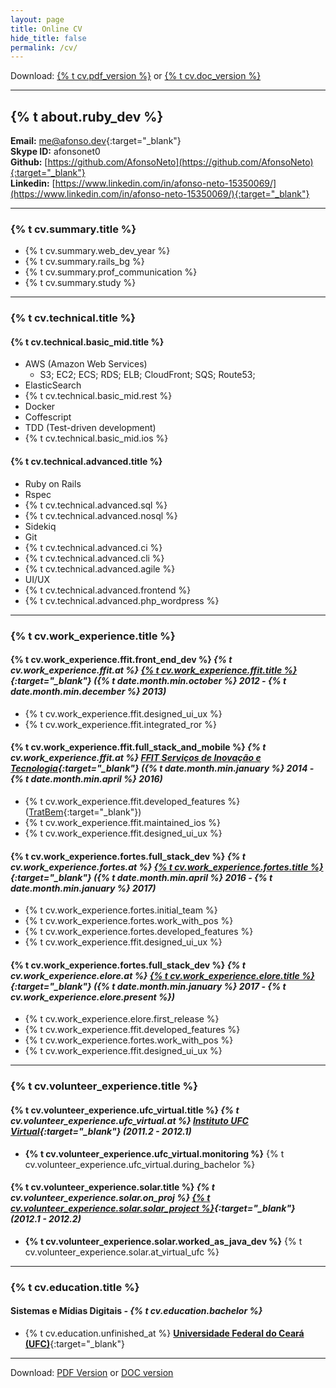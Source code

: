 ```yaml
---
layout: page
title: Online CV
hide_title: false
permalink: /cv/
---
```


Download: [{% t cv.pdf_version %}][cv-pdf] or [{% t cv.doc_version %}][cv-doc]

----

## {% t about.ruby_dev %}
**Email:** [me@afonso.dev](mailto:me@afonso.dev){:target="_blank"}  
**Skype ID:** afonsonet0  
**Github:** [https://github.com/AfonsoNeto](https://github.com/AfonsoNeto){:target="_blank"}  
**Linkedin:** [https://www.linkedin.com/in/afonso-neto-15350069/](https://www.linkedin.com/in/afonso-neto-15350069/){:target="_blank"}  

----

### {% t cv.summary.title %}

* {% t cv.summary.web_dev_year       %}
* {% t cv.summary.rails_bg           %}
* {% t cv.summary.prof_communication %}
* {% t cv.summary.study              %}

----

### {% t cv.technical.title %}

#### {% t cv.technical.basic_mid.title %}
  * AWS (Amazon Web Services)
    * S3; EC2; ECS; RDS; ELB; CloudFront; SQS; Route53;
  * ElasticSearch
  * {% t cv.technical.basic_mid.rest %}
  * Docker
  * Coffescript
  * TDD (Test-driven development)
  * {% t cv.technical.basic_mid.ios %}

#### {% t cv.technical.advanced.title %}
  * Ruby on Rails
  * Rspec
  * {% t cv.technical.advanced.sql %}
  * {% t cv.technical.advanced.nosql %}
  * Sidekiq
  * Git
  * {% t cv.technical.advanced.ci %}
  * {% t cv.technical.advanced.cli %}
  * {% t cv.technical.advanced.agile %}
  * UI/UX
  * {% t cv.technical.advanced.frontend %}
  * {% t cv.technical.advanced.php_wordpress %}

----

### {% t cv.work_experience.title %}

#### {% t cv.work_experience.ffit.front_end_dev %} *{% t cv.work_experience.ffit.at %} [{% t cv.work_experience.ffit.title %}][ffit-linkedin]{:target="_blank"} ({% t date.month.min.october %} 2012 - {% t date.month.min.december %} 2013)*
  * {% t cv.work_experience.ffit.designed_ui_ux %}
  * {% t cv.work_experience.ffit.integrated_ror %}

#### {% t cv.work_experience.ffit.full_stack_and_mobile %} *{% t cv.work_experience.ffit.at %} [FFIT Serviços de Inovação e Tecnologia][ffit-linkedin]{:target="_blank"} ({% t date.month.min.january %} 2014 - {% t date.month.min.april %} 2016)*
  * {% t cv.work_experience.ffit.developed_features %} ([TratBem](http://tratbem.com/){:target="_blank"})
  * {% t cv.work_experience.ffit.maintained_ios %}
  * {% t cv.work_experience.ffit.designed_ui_ux %}

#### {% t cv.work_experience.fortes.full_stack_dev %} *{% t cv.work_experience.fortes.at %} [{% t cv.work_experience.fortes.title %}][fortes]{:target="_blank"} ({% t date.month.min.april %} 2016 - {% t date.month.min.january %} 2017)*
  * {% t cv.work_experience.fortes.initial_team %}
  * {% t cv.work_experience.fortes.work_with_pos %}
  * {% t cv.work_experience.fortes.developed_features %}
  * {% t cv.work_experience.ffit.designed_ui_ux %}

#### {% t cv.work_experience.fortes.full_stack_dev %} *{% t cv.work_experience.elore.at %} [{% t cv.work_experience.elore.title %}][elore]{:target="_blank"} ({% t date.month.min.january %} 2017 - {% t cv.work_experience.elore.present %})*
  * {% t cv.work_experience.elore.first_release %}
  * {% t cv.work_experience.ffit.developed_features %}
  * {% t cv.work_experience.fortes.work_with_pos %}
  * {% t cv.work_experience.ffit.designed_ui_ux %}

----

### {% t cv.volunteer_experience.title %}

#### {% t cv.volunteer_experience.ufc_virtual.title %} *{% t cv.volunteer_experience.ufc_virtual.at %} [Instituto UFC Virtual][ufc-virtual]{:target="_blank"} (2011.2 - 2012.1)*
  * **{% t cv.volunteer_experience.ufc_virtual.monitoring %}** {% t cv.volunteer_experience.ufc_virtual.during_bachelor %}

#### {% t cv.volunteer_experience.solar.title %} *{% t cv.volunteer_experience.solar.on_proj %} [{% t cv.volunteer_experience.solar.solar_project %}][solar]{:target="_blank"} (2012.1 - 2012.2)*
  * **{% t cv.volunteer_experience.solar.worked_as_java_dev %}** {% t cv.volunteer_experience.solar.at_virtual_ufc %}

----

### {% t cv.education.title %}

#### Sistemas e Mídias Digitais *- {% t cv.education.bachelor %}*
  * {% t cv.education.unfinished_at %} [**Universidade Federal do Ceará (UFC)**](http://www.smd.ufc.br/pt/sobre-o-curso/){:target="_blank"}

----

Download: [PDF Version][cv-pdf] or [DOC version][cv-doc]

[elore]: https://www.elore.com.br
[solar]: http://solar.virtual.ufc.br/
[fortes]: http://fortestecnologia.com.br
[cv-pdf]: /assets/docs/resume.pdf
[cv-doc]: /assets/docs/resume.docx
[ufc-virtual]: http://portal.virtual.ufc.br/
[ffit-linkedin]: https://www.linkedin.com/company/ffittecnologia